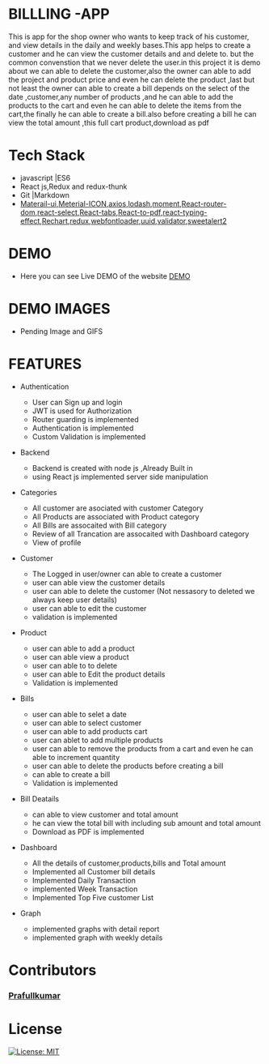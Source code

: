 # BILLLING -APP
This is app for the shop owner who wants to keep track of his customer, and view details in the daily and weekly bases.This app helps to create a customer
and he can view the customer details and and delete to. but the common convenstion that we never delete the user.in this project it  is demo about we can able to delete the customer,also the owner can able to add the project and product price and even he can delete the product ,last but not least the owner can able to create a bill depends on the select of the date ,customer,any number of products ,and he can able to add the products to the cart and even he can able to delete the items from the cart,the finally he can able to create a bill.also before creating a bill he can view the total amount ,this full cart product,download as pdf 
# Tech Stack
- javascript |ES6
- React js,Redux and redux-thunk
- Git |Markdown
- [Materail-ui](https://material-ui.com/),[Meterial-ICON](https://material-ui.com/components/material-icons/),[axios](https://www.npmjs.com/package/axios),[lodash](https://www.npmjs.com/package/lodash),[moment](https://www.npmjs.com/package/moment),[React-router-dom](https://www.npmjs.com/package/react-router-dom),[react-select](https://www.npmjs.com/package/react-select),[React-tabs](https://www.npmjs.com/package/react-tabs),[React-to-pdf](https://www.npmjs.com/package/react-to-pdf),[react-typing-effect](https://www.npmjs.com/package/react-typing-effect),[Rechart](https://recharts.org/en-US/api/BarChart),[redux](https://redux.js.org/),[webfontloader](https://www.npmjs.com/package/webfontloader),[uuid](https://www.npmjs.com/package/uuid),[validator](https://www.npmjs.com/package/validator),[sweetalert2](https://www.npmjs.com/package/sweetalert2)

# DEMO
- Here you can see Live DEMO of the website [DEMO](https://determined-mayer-4e72fd.netlify.app/)
# DEMO IMAGES
- Pending Image and GIFS
# FEATURES
+ Authentication 
  - User can Sign up and login 
  - JWT is used for Authorization 
  - Router guarding is implemented
  - Authentication is implemented 
  - Custom Validation is implemented
+ Backend 
  - Backend is created with node js ,Already Built in
  - using  React js implemented server side manipulation
+ Categories 
  - All customer are asociated with customer Category  
  - All Products are associated with Product category
  - All Bills are assocaited with Bill category
  - Review of all Trancation are assocaited with Dashboard  category
  - View of profile
+ Customer
  -  The Logged in user/owner can able to create a customer 
  -  user can able view the customer details
  -  user can able to delete the customer (Not nessasory to deleted we always keep user details) 
  -  user can able to edit the customer
  -  validation is implemented 
  
+ Product
  - user can able to add a product
  - user can able view a product
  - user can able to to delete
  - user can able to Edit the product details
  - Validation is implemented 
+ Bills
  -  user can able to selet a date
  -  user can able to select customer 
  -  user can able to add products cart
  -  user can ablet to add multiple products
  -  user can able to remove the products from a cart and even he can able to increment quantity
  -  user can able to delete the products before creating a bill
  -  can able to create a bill
  -  Validation is implemented 
+ Bill Deatails
  - can able to view customer and total amount
  - he can view the total bill with including sub amount and total amount
  - Download as PDF is implemented
+ Dashboard
  - All the details of customer,products,bills and Total amount
  - Implemented all Customer bill details
  - Implemented Daily Transaction
  - implemented Week Transaction
  - Implemented Top Five customer List
+ Graph 
  -  implemented graphs with detail report 
  -  implemented graph with weekly details
# Contributors
  ### [Prafullkumar](https://github.com/Prafullkuma)

# License
 [![License: MIT](https://img.shields.io/badge/License-MIT-yellow.svg)](https://opensource.org/licenses/MIT)
